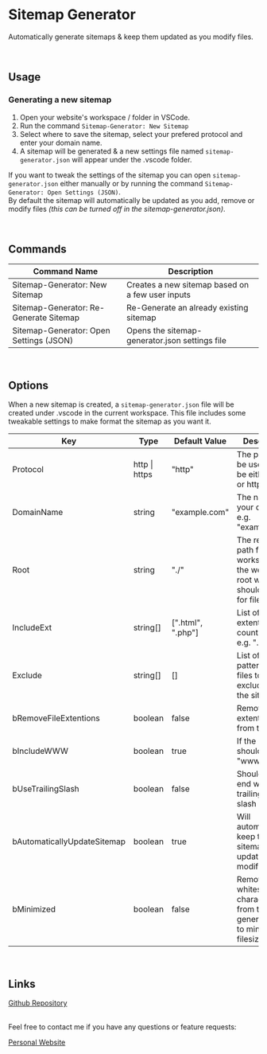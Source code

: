 # Sitemap Generator
Automatically generate sitemaps & keep them updated as you modify files.

<br>

## Usage

### Generating a new sitemap
1. Open your website's workspace / folder in VSCode.
2. Run the command `Sitemap-Generator: New Sitemap`
3. Select where to save the sitemap, select your prefered protocol and enter your domain name.
4. A sitemap will be generated & a new settings file named `sitemap-generator.json` will appear under the .vscode folder.

If you want to tweak the settings of the sitemap you can open `sitemap-generator.json` either manually or by running the command `Sitemap-Generator: Open Settings (JSON)`.<br>
By default the sitemap will automatically be updated as you add, remove or modify files _(this can be turned off in the sitemap-generator.json)_.

<br>

## Commands

|             Command Name                  |                  Description                      |
| ----------------------------------------- | ------------------------------------------------- |
| Sitemap-Generator: New Sitemap            | Creates a new sitemap based on a few user inputs  |
| Sitemap-Generator: Re-Generate Sitemap    | Re-Generate an already existing sitemap           |
| Sitemap-Generator: Open Settings (JSON)   | Opens the sitemap-generator.json settings file    |


<br>

## Options

When a new sitemap is created, a `sitemap-generator.json` file will be created under .vscode in the current workspace.
This file includes some tweakable settings to make format the sitemap as you want it.

|             Key             |       Type       |    Default Value      |           Description                                                                        |
| --------------------------- | ---------------- | --------------------- | -------------------------------------------------------------------------------------------- |
| Protocol                    | http \| https    | "http"                | The protocol to be used, can be either http or https                                         |
| DomainName                  | string           | "example<span>.com"   | The name of your domain e.g. "example</span>.com"                                            |
| Root                        | string           | "./"                  | The relative path from the workspace to the website root where it should search for files    |
| IncludeExt                  | string[]         | [".html", ".php"]     | List of file extentions to count as urls. e.g. ".html"                                       |
| Exclude                     | string[]         | []                    | List of regex patterns of files to be excluded from the sitemap                              |
| bRemoveFileExtentions       | boolean          | false                 | Remove file extentions from the url                                                          |
| bIncludeWWW                 | boolean          | true                  | If the url should include "www." or not                                                      |
| bUseTrailingSlash           | boolean          | false                 | Should url's end with a trailing forward slash                                               |
| bAutomaticallyUpdateSitemap | boolean          | true                  | Will automatically keep the sitemap updated when modifying files                             |
| bMinimized                  | boolean          | false                 | Remove all whitespaces characters from the generated file to minimize the filesize           |

<br>

## Links

[Github Repository](https://github.com/nils-soderman/vscode-sitemap-generator)

<br>
Feel free to contact me if you have any questions or feature requests:

[Personal Website](https://nilssoderman.com)